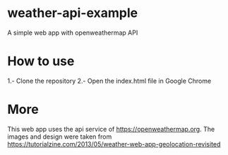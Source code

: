 # weather-api-example
A simple web app with openweathermap API

# How to use
1.- Clone the repository
2.- Open the index.html file in Google Chrome

# More
This web app uses the api service of https://openweathermap.org.
The images and design were taken from https://tutorialzine.com/2013/05/weather-web-app-geolocation-revisited
